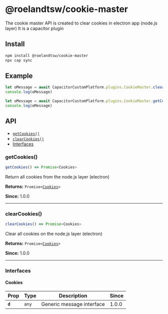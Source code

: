 # @roelandtsw/cookie-master

The cookie master API is created to clear cookies in electron app (node.js layer)
It is a capacitor plugin

## Install

```bash
npm install @roelandtsw/cookie-master
npx cap sync
```

## Example

```javascript
let oMessage = await CapacitorCustomPlatform.plugins.CookieMaster.clearCookies()
console.log(oMessage)

let oMessage = await CapacitorCustomPlatform.plugins.CookieMaster.getCookies()
console.log(oMessage)
```

## API

<docgen-index>

- [`getCookies()`](#getcookies)
- [`clearCookies()`](#clearcookies)
- [Interfaces](#interfaces)

</docgen-index>

<docgen-api>
<!--Update the source file JSDoc comments and rerun docgen to update the docs below-->

### getCookies()

```typescript
getCookies() => Promise<Cookies>
```

Return all cookies from the node.js layer (electron)

**Returns:** <code>Promise&lt;<a href="#cookies">Cookies</a>&gt;</code>

**Since:** 1.0.0

---

### clearCookies()

```typescript
clearCookies() => Promise<Cookies>
```

Clear all cookies on the node.js layer (electron)

**Returns:** <code>Promise&lt;<a href="#cookies">Cookies</a>&gt;</code>

**Since:** 1.0.0

---

### Interfaces

#### Cookies

| Prop    | Type             | Description               | Since |
| ------- | ---------------- | ------------------------- | ----- |
| **`d`** | <code>any</code> | Generic message interface | 1.0.0 |

</docgen-api>
